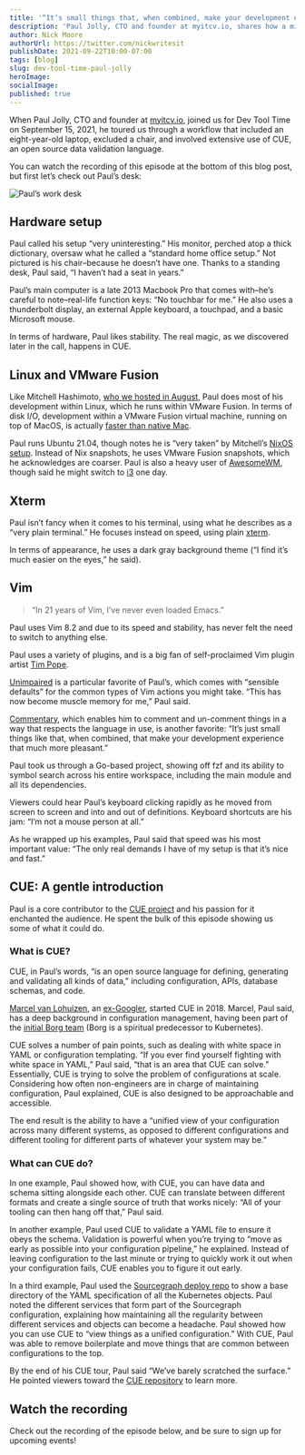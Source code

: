 ```yaml
---
title: '“It’s small things that, when combined, make your development experience that much more pleasant”: Dev Tool Time with Paul Jolly'
description: 'Paul Jolly, CTO and founder at myitcv.io, shares how a minimalist desk setup, combined with the sophisticated programming language CUE, creates a streamlined development environment.'
author: Nick Moore
authorUrl: https://twitter.com/nickwritesit
publishDate: 2021-09-22T10:00-07:00
tags: [blog]
slug: dev-tool-time-paul-jolly
heroImage:
socialImage:
published: true
---
```


When Paul Jolly, CTO and founder at [myitcv.io](https://myitcv.io/), joined us for Dev Tool Time on September 15, 2021, he toured us through a workflow that included an eight-year-old laptop, excluded a chair, and involved extensive use of CUE, an open source data validation language.

You can watch the recording of this episode at the bottom of this blog post, but first let’s check out Paul’s desk:

![Paul’s work desk](https://storage.googleapis.com/sourcegraph-assets/blog/dev-tool-time/dev-tool-time-paul-jolly-desk-big.jpeg)

## Hardware setup

Paul called his setup “very uninteresting.” His monitor, perched atop a thick dictionary, oversaw what he called a “standard home office setup.” Not pictured is his chair–because he doesn’t have one. Thanks to a standing desk, Paul said, “I haven’t had a seat in years.”

Paul’s main computer is a late 2013 Macbook Pro that comes with–he’s careful to note–real-life function keys: “No touchbar for me.” He also uses a thunderbolt display, an external Apple keyboard, a touchpad, and a basic Microsoft mouse.

In terms of hardware, Paul likes stability. The real magic, as we discovered later in the call, happens in CUE.

## Linux and VMware Fusion

Like Mitchell Hashimoto, [who we hosted in August](https://about.sourcegraph.com/blog/dev-tool-time-mitchell-hashimoto/), Paul does most of his development within Linux, which he runs within VMware Fusion. In terms of disk I/O, development within a VMware Fusion virtual machine, running on top of MacOS, is actually [faster than native Mac](https://www.google.com/url?q=https://github.com/golang/go/issues/28739&sa=D&source=editors&ust=1631903935728000&usg=AOvVaw3lB31d39lsuwMyfXtjHtph).

Paul runs Ubuntu 21.04, though notes he is “very taken” by Mitchell’s [NixOS setup](https://about.sourcegraph.com/blog/dev-tool-time-mitchell-hashimoto/#NixOS). Instead of Nix snapshots, he uses VMware Fusion snapshots, which he acknowledges are coarser. Paul is also a heavy user of [AwesomeWM](https://awesomewm.org/), though said he might switch to [i3](https://i3wm.org/) one day.

## Xterm

Paul isn’t fancy when it comes to his terminal, using what he describes as a “very plain terminal.” He focuses instead on speed, using plain [xterm](https://xtermjs.org/).

In terms of appearance, he uses a dark gray background theme (“I find it’s much easier on the eyes,” he said).

## Vim

> “In 21 years of Vim, I’ve never even loaded Emacs.”

Paul uses Vim 8.2 and due to its speed and stability, has never felt the need to switch to anything else.

Paul uses a variety of plugins, and is a big fan of self-proclaimed Vim plugin artist [Tim Pope](https://github.com/tpope).

[Unimpaired](https://github.com/tpope/vim-unimpaired) is a particular favorite of Paul’s, which comes with “sensible defaults” for the common types of Vim actions you might take. “This has now become muscle memory for me,” Paul said.

[Commentary](https://github.com/tpope/vim-commentary), which enables him to comment and un-comment things in a way that respects the language in use, is another favorite: “It’s just small things like that, when combined, that make your development experience that much more pleasant.”

Paul took us through a Go-based project, showing off fzf and its ability to symbol search across his entire workspace, including the main module and all its dependencies.

Viewers could hear Paul’s keyboard clicking rapidly as he moved from screen to screen and into and out of definitions. Keyboard shortcuts are his jam: “I’m not a mouse person at all.”

As he wrapped up his examples, Paul said that speed was his most important value: “The only real demands I have of my setup is that it’s nice and fast.”

## CUE: A gentle introduction

Paul is a core contributor to the [CUE project](https://github.com/cuelang/cue) and his passion for it enchanted the audience. He spent the bulk of this episode showing us some of what it could do.

### What is CUE?

CUE, in Paul’s words, “is an open source language for defining, generating and validating all kinds of data,” including configuration, APIs, database schemas, and code.

[Marcel van Lohuizen](https://twitter.com/mpvl_), an [ex-Googler](https://about.sourcegraph.com/blog/ex-googler-guide-dev-tools/), started CUE in 2018. Marcel, Paul said, has a deep background in configuration management, having been part of the [initial Borg team](https://kubernetes.io/blog/2015/04/borg-predecessor-to-kubernetes/) (Borg is a spiritual predecessor to Kubernetes).

CUE solves a number of pain points, such as dealing with white space in YAML or configuration templating. “If you ever find yourself fighting with white space in YAML,” Paul said, “that is an area that CUE can solve.” Essentially, CUE is trying to solve the problem of configurations at scale. Considering how often non-engineers are in charge of maintaining configuration, Paul explained, CUE is also designed to be approachable and accessible.

The end result is the ability to have a “unified view of your configuration across many different systems, as opposed to different configurations and different tooling for different parts of whatever your system may be.”

### What can CUE do?

In one example, Paul showed how, with CUE, you can have data and schema sitting alongside each other. CUE can translate between different formats and create a single source of truth that works nicely: “All of your tooling can then hang off that,” Paul said.

In another example, Paul used CUE to validate a YAML file to ensure it obeys the schema. Validation is powerful when you’re trying to “move as early as possible into your configuration pipeline,” he explained. Instead of leaving configuration to the last minute or trying to quickly work it out when your configuration fails, CUE enables you to figure it out early.

In a third example, Paul used the [Sourcegraph deploy repo](https://github.com/sourcegraph/deploy-sourcegraph) to show a base directory of the YAML specification of all the Kubernetes objects. Paul noted the different services that form part of the Sourcegraph configuration, explaining how maintaining all the regularity between different services and objects can become a headache. Paul showed how you can use CUE to “view things as a unified configuration.” With CUE, Paul was able to remove boilerplate and move things that are common between configurations to the top.

By the end of his CUE tour, Paul said “We’ve barely scratched the surface.” He pointed viewers toward the [CUE repository](https://github.com/cuelang/cue) to learn more.

## Watch the recording

Check out the recording of the episode below, and be sure to sign up for upcoming events!
